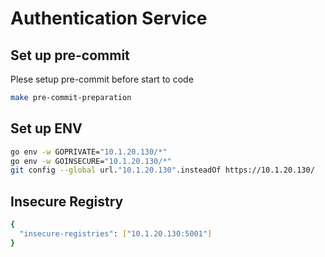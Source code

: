 # Authentication Service

## Set up pre-commit

Plese setup pre-commit before start to code

```bash
make pre-commit-preparation
```

## Set up ENV

```bash
go env -w GOPRIVATE="10.1.20.130/*"
go env -w GOINSECURE="10.1.20.130/*"
git config --global url."10.1.20.130".insteadOf https://10.1.20.130/
```

## Insecure Registry

```bash
{
  "insecure-registries": ["10.1.20.130:5001"]
}
```
